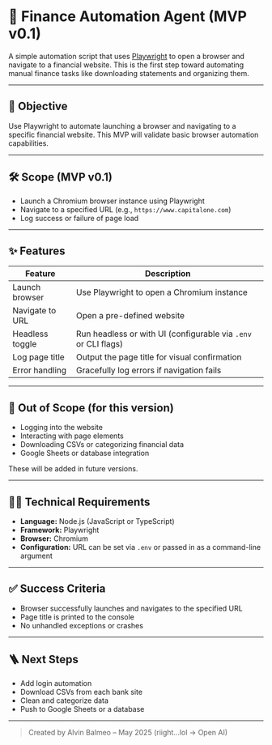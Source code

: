 # 🧾 Finance Automation Agent (MVP v0.1)

A simple automation script that uses [Playwright](https://playwright.dev/) to open a browser and navigate to a financial website. This is the first step toward automating manual finance tasks like downloading statements and organizing them.

---

## 📌 Objective

Use Playwright to automate launching a browser and navigating to a specific financial website. This MVP will validate basic browser automation capabilities.

---

## 🛠 Scope (MVP v0.1)

- Launch a Chromium browser instance using Playwright
- Navigate to a specified URL (e.g., `https://www.capitalone.com`)
- Log success or failure of page load

---

## ✨ Features

| Feature               | Description                                                                 |
|-----------------------|-----------------------------------------------------------------------------|
| Launch browser        | Use Playwright to open a Chromium instance                                  |
| Navigate to URL       | Open a pre-defined website                                                  |
| Headless toggle       | Run headless or with UI (configurable via `.env` or CLI flags)              |
| Log page title        | Output the page title for visual confirmation                               |
| Error handling        | Gracefully log errors if navigation fails                                   |

---

## 🚫 Out of Scope (for this version)

- Logging into the website  
- Interacting with page elements  
- Downloading CSVs or categorizing financial data  
- Google Sheets or database integration  

These will be added in future versions.

---

## 🧑‍💻 Technical Requirements

- **Language:** Node.js (JavaScript or TypeScript)
- **Framework:** Playwright
- **Browser:** Chromium
- **Configuration:** URL can be set via `.env` or passed in as a command-line argument

---

## ✅ Success Criteria

- Browser successfully launches and navigates to the specified URL
- Page title is printed to the console
- No unhandled exceptions or crashes

---

## 🪜 Next Steps

- Add login automation
- Download CSVs from each bank site
- Clean and categorize data
- Push to Google Sheets or a database

---

> Created by Alvin Balmeo – May 2025 (riight...lol -> Open AI)